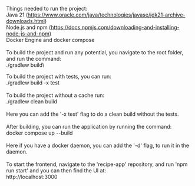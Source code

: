 Things needed to run the project:\
Java 21 (https://www.oracle.com/java/technologies/javase/jdk21-archive-downloads.html) \
Node.js and npm (https://docs.npmjs.com/downloading-and-installing-node-js-and-npm) \
Docker Engine and docker compose\
\
To build the project and run any potential, you navigate to the root folder, and run the command:\
./gradlew build\

To build the project with tests, you can run:\
./gradlew build -x test\
\
To build the project without a cache run:\
./gradlew clean build\
\
Here you can add the '-x test' flag to do a clean build without the tests.\
\
After building, you can run the application by running the command:\
docker compose up --build\
\
Here if you have a docker daemon, you can add the '-d' flag, to run it in the daemon.\
\
To start the frontend, navigate to the 'recipe-app' repository, and run 'npm run start' and you can then find the UI at:\
http://localhost:3000
